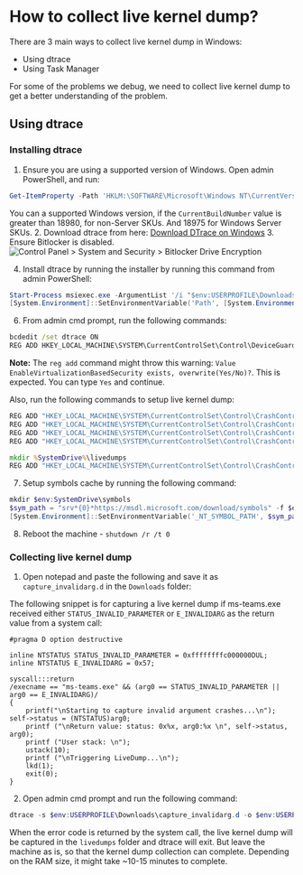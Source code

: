 # How to collect live kernel dump?

There are 3 main ways to collect live kernel dump in Windows:

* Using dtrace
* Using Task Manager

For some of the problems we debug, we need to collect live kernel dump to get a better understanding of the problem.

## Using dtrace

### Installing dtrace

1. Ensure you are using a supported version of Windows. Open admin PowerShell, and run:

```PowerShell
Get-ItemProperty -Path 'HKLM:\SOFTWARE\Microsoft\Windows NT\CurrentVersion' | Select-Object -Property CompositionEditionID, CurrentBuildNumber, InstallationType`.
```

You can a supported Windows version, if the `CurrentBuildNumber` value is greater than 18980, for non-Server SKUs. And 18975 for Windows Server SKUs.
2. Download dtrace from here: [Download DTrace on Windows](https://www.microsoft.com/download/details.aspx?id=100441)
3. Ensure Bitlocker is disabled.
![Control Panel > System and Security > Bitlocker Drive Encryption](image-1.png)

4. Install dtrace by running the installer by running this command from admin PowerShell:
  
  ```PowerShell
  Start-Process msiexec.exe -ArgumentList '/i "$env:USERPROFILE\Downloads\DTrace.amd64.msi" /qn /L*V $env:USERPROFILE\Downloads\dtrace-install.log' -Wait
  [System.Environment]::SetEnvironmentVariable('Path', [System.Environment]::GetEnvironmentVariable('Path') + ';C:\Program Files\DTrace')
  ```

6. From admin cmd prompt, run the following commands:

```cmd
bcdedit /set dtrace ON
REG ADD HKEY_LOCAL_MACHINE\SYSTEM\CurrentControlSet\Control\DeviceGuard\ /v EnableVirtualizationBasedSecurity /t REG_DWORD /d 1
```

  **Note:** The `reg add` command might throw this warning:
  `Value EnableVirtualizationBasedSecurity exists, overwrite(Yes/No)?`. This is expected. You can type `Yes` and continue.

Also, run the following commands to setup live kernel dump:

```cmd
REG ADD "HKEY_LOCAL_MACHINE\SYSTEM\CurrentControlSet\Control\CrashControl\FullLiveKernelReports" /f /t REG_DWORD /v FullLiveReportsMax /d 10
REG ADD "HKEY_LOCAL_MACHINE\SYSTEM\CurrentControlSet\Control\CrashControl" /f /t REG_DWORD /v AlwaysKeepMemoryDump /d 1
REG ADD "HKEY_LOCAL_MACHINE\SYSTEM\CurrentControlSet\Control\CrashControl\FullLiveKernelReports" /f /t REG_DWORD /v SystemThrottleThreshold /d 0
REG ADD "HKEY_LOCAL_MACHINE\SYSTEM\CurrentControlSet\Control\CrashControl\FullLiveKernelReports" /f /t REG_DWORD /v ComponentThrottleThreshold /d 0

mkdir %SystemDrive%\livedumps
REG ADD "HKEY_LOCAL_MACHINE\SYSTEM\CurrentControlSet\Control\CrashControl\LiveKernelReports /v "LiveKernelReportsPath" /t REG_SZ /d "\??\%SystemDrive%\livedumps"
```

7. Setup symbols cache by running the following command:

  ```PowerShell
  mkdir $env:SystemDrive\symbols
  $sym_path = "srv*{0}*https://msdl.microsoft.com/download/symbols" -f $env:SystemDrive\symbols
  [System.Environment]::SetEnvironmentVariable('_NT_SYMBOL_PATH', $sym_path, [System.EnvironmentVariableTarget]::User)
  ```

8. Reboot the machine - `shutdown /r /t 0`

### Collecting live kernel dump

1. Open notepad and paste the following and save it as `capture_invalidarg.d` in the `Downloads` folder:

The following snippet is for capturing a live kernel dump if ms-teams.exe received either `STATUS_INVALID_PARAMETER` or `E_INVALIDARG` as the return value from a system call:

```dtrace
#pragma D option destructive

inline NTSTATUS STATUS_INVALID_PARAMETER = 0xffffffffc000000DUL;
inline NTSTATUS E_INVALIDARG = 0x57;

syscall:::return
/execname == "ms-teams.exe" && (arg0 == STATUS_INVALID_PARAMETER || arg0 == E_INVALIDARG)/
{
    printf("\nStarting to capture invalid argument crashes...\n");    self->status = (NTSTATUS)arg0;
    printf ("\nReturn value: status: 0x%x, arg0:%x \n", self->status, arg0);
    printf ("User stack: \n");
    ustack(10);
    printf ("\nTriggering LiveDump...\n");
    lkd(1);
    exit(0);
}
```

2. Open admin cmd prompt and run the following command:

  ```PowerShell
  dtrace -s $env:USERPROFILE\Downloads\capture_invalidarg.d -o $env:USERPROFILE\Downloads\capture_invalidarg.log
  ```

When the error code is returned by the system call, the live kernel dump will be captured in the `livedumps` folder and dtrace will exit. But leave the machine as is, so that the kernel dump collection can complete. Depending on the RAM size, it might take ~10-15 minutes to complete.
